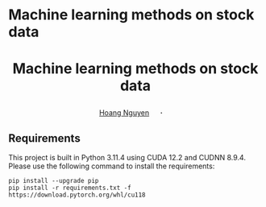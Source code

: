 # Machine learning methods on stock data

# <p align="center">Machine learning methods on stock data </p>

<div align="center">
  <a href="https://github.com/HoangNguyenM/" target="_blank">Hoang&nbsp;Nguyen</a> &emsp; <b>&middot;</b> &emsp;
</div>
</p>

## Requirements

This project is built in Python 3.11.4 using CUDA 12.2 and CUDNN 8.9.4. Please use the following command to install the requirements:
```shell script
pip install --upgrade pip
pip install -r requirements.txt -f https://download.pytorch.org/whl/cu118
``` 